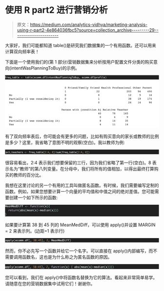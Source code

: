 # 使用 R part2 进行营销分析

> 原文：<https://medium.com/analytics-vidhya/marketing-analysis-using-r-part2-4e864036fbc5?source=collection_archive---------29----------------------->

大家好，我们可能都知道 table()是研究我们数据集的一个有用函数。还可以用来计算双向频率表！

下面是一个使用我们的(第 1 部分)营销数据集来分析按用户配置文件分类的购买意向(intentWasPlanningToBuy)的示例。

![](img/d788a9d7a115101524fd7d8834c53432.png)![](img/fed4d0c02dbe5cc97d06927799cbc086.png)

有了双向频率表后，你可能会有更多的问题，比如有购买意向的家长或教师的比例是多少？这里，我省略了意图不明的观察(空白)。我以教师为例:

![](img/b59c1aaa553077e770fdfa8456681606.png)

很容易看出，2:4 表示我们想要保留的三行，因为我们省略了第一行(空白)。8 表示名为“教师”的第八列变量。在分母中，我们将所有的值相加，以得出最终打算购买的教师的百分比。

我想在这里讨论的另一个有用的工具叫做匿名函数。有时候，我们需要编写定制的函数。例如，如果您想要计算一个向量的平均值和中值之间的绝对差值。您可能需要创建一个如下所示的函数:

![](img/ef512f01fe9c8058e9989212d79a56ea.png)

如果要计算第 38 到 45 列的 MeanMedDiff，可以使用 apply()并设置 MARGIN = 2 来表示列。(边距=1 表示行)

![](img/9bfc3e479e94a751718a56c3f68b845c.png)

然而，你不必先写一个函数并给它一个名字。可以直接在 apply()内部编写，而不需要调用函数名，这也是为什么称之为匿名函数的原因。

![](img/060419883f79e5b92ce66f1c922d1461.png)

您可以看到，我们在 apply()中将函数名替换为它的算法。看起来非常简单易学。请随意在您的营销数据集中试用它们！谢谢你。